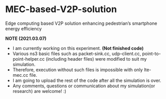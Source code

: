 # MEC-based-V2P-solution
Edge computing based V2P solution enhancing pedestrian’s smartphone energy efficiency   
   
**NOTE (2021.03.07)**   
+ I am currently working on this experiment. **(Not finished code)**
+ Various ns3 basic files such as packet-sink.cc, udp-client.cc, point-to-point-helper.cc (including header files) were modified to suit my simulation. 
+ Therefore, execution without such files is impossible with only lte-mec.cc file.      
+ I am going to upload the rest of the code after all the simulation is over. 
+ Any comments, questions or communication about my simulation(or research) are welcome! :)
